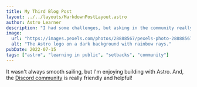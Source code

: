 ```yaml
---
title: My Third Blog Post
layout: ../../layouts/MarkdownPostLayout.astro
author: Astro Learner
description: "I had some challenges, but asking in the community really helped!"
image:
  url: "https://images.pexels.com/photos/28888567/pexels-photo-28888567/free-photo-of-retrato-de-mujer-joven-con-camara-en-estudio.jpeg?auto=compress&cs=tinysrgb&w=1260&h=750&dpr=1"
  alt: "The Astro logo on a dark background with rainbow rays."
pubDate: 2022-07-15
tags: ["astro", "learning in public", "setbacks", "community"]
---
```


It wasn't always smooth sailing, but I'm enjoying building with Astro. And, the [Discord community](https://astro.build/chat) is really friendly and helpful!
